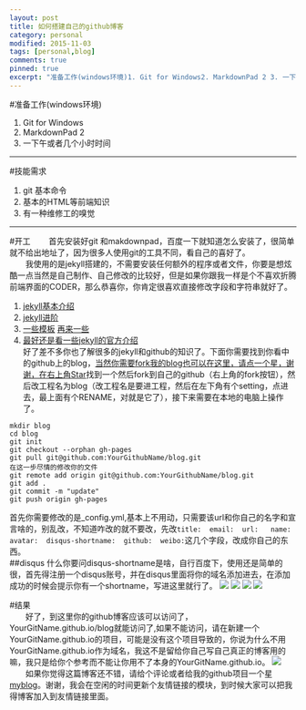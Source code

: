 ```yaml
---
layout: post
title: 如何搭建自己的github博客
category: personal
modified: 2015-11-03
tags: [personal,blog]
comments: true
pinned: true
excerpt: "准备工作(windows环境)1. Git for Windows2. MarkdownPad 2 3. 一下午或者几个小时时间 技能需求1. git 基本命令2. 基本的HTML等前端知识3. 有一种维修工的嗅觉..."
---
```


#准备工作(windows环境)
1. Git for Windows
2. MarkdownPad 2
3. 一下午或者几个小时时间
---
#技能需求
1. git 基本命令
2. 基本的HTML等前端知识
3. 有一种维修工的嗅觉
---
#开工
　　首先安装好git 和makdownpad，百度一下就知道怎么安装了，很简单就不给出地址了，因为很多人使用git的工具不同，看自己的喜好了。  
　　我使用的是jekyll搭建的，不需要安装任何额外的程序或者文件，你要是想炫酷一点当然是自己制作、自己修改的比较好，但是如果你跟我一样是个不喜欢折腾前端界面的CODER，那么恭喜你，你肯定很喜欢直接修改字段和字符串就好了。  
1. [jekyll基本介绍](http://www.chinaz.com/web/2014/0616/355745.shtml)
2. [jekyll进阶](http://higrid.net/c-art-blog_jekyll.htm)
3. [一些模板](http://www.zhihu.com/question/20223939)   [再来一些](http://jekyllthemes.org/)
4. [最好还是看一些jekyll的官方介绍](https://github.com/jekyll/jekyll)  
好了差不多你也了解很多的jekyll和github的知识了。下面你需要找到你看中的github上的blog，[当然你需要fork我的blog也可以在这里，请点一个星，谢谢，在右上角Star](https://github.com/ch710798472/just_fork_blog)找到一个然后fork到自己的github（右上角的fork按钮），然后改工程名为blog（改工程名是要进工程，然后在左下角有个setting，点进去，最上面有个RENAME，对就是它了），接下来需要在本地的电脑上操作了。
```
mkdir blog
cd blog
git init
git checkout --orphan gh-pages
git pull git@github.com:YourGithubName/blog.git
在这一步尽情的修改你的文件
git remote add origin git@github.com:YourGithubName/blog.git
git add .
git commit -m "update"
git push origin gh-pages
```  
首先你需要修改的是_config.yml,基本上不用动，只需要该url和你自己的名字和宣言啥的，别乱改，不知道咋改的就不要改，先改`title:  email:  url:   name:  avatar:  disqus-shortname:  github:  weibo:`这几个字段，改成你自己的东西。  
##disqus
什么你要问disqus-shortname是啥，自行百度下，使用还是简单的很，首先得注册一个disqus账号，并在disqus里面将你的域名添加进去，在添加成功的时候会提示你有一个shortname，写进这里就行了。
![](http://i.imgur.com/C6CNAz2.png)
![](http://i.imgur.com/HlTTUuW.png)
![](http://i.imgur.com/imwrdVg.png)
![](http://i.imgur.com/7O4Nxzl.png)

#结果  
　　好了，到这里你的github博客应该可以访问了，YourGitName.github.io/blog就能访问了,如果不能访问，请在新建一个YourGitName.github.io的项目，可能是没有这个项目导致的，你说为什么不用YourGitName.github.io作为域名，我这不是留给你自己写自己真正的博客用的嘛，我只是给你个参考而不能让你用不了本身的YourGitName.github.io。
![](http://i.imgur.com/bb7e5Qc.png)  
　　如果你觉得这篇博客还不错，请给个评论或者给我的github项目一个星[myblog](https://github.com/ch710798472/just_fork_blog)。谢谢，我会在空闲的时间更新个友情链接的模块，到时候大家可以把我得博客加入到友情链接里面。

